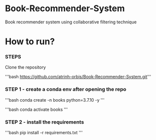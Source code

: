 # Book-Recommender-System
Book recommender system using collaborative filtering technique

# How to run?
### STEPS

Clone the repository

'''bash https://github.com/atrinh-orbis/Book-Recommender-System.git'''

### STEP 1 - create a conda env after opening the repo

'''bash 
conda create -n books python=3.7.10 -y
'''

'''bash 
conda activate books
'''

### STEP 2 - install the requirements
'''bash 
pip install -r requirements.txt
'''
